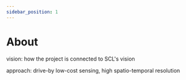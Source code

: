 ```yaml
---
sidebar_position: 1
---
```


# About

vision: how the project is connected to SCL's vision

approach: drive-by low-cost sensing, high spatio-temporal resolution